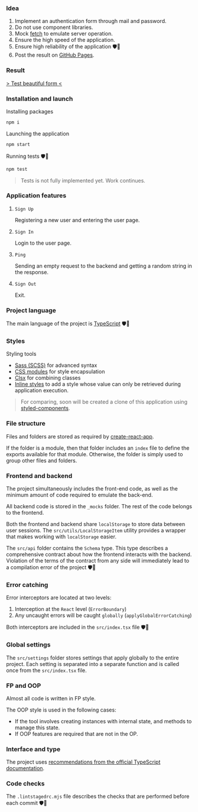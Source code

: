 ### Idea

1. Implement an authentication form through mail and password.
2. Do not use component libraries.
3. Mock [fetch](https://developer.mozilla.org/en-US/docs/Web/API/fetch) to emulate server operation.
4. Ensure the high speed of the application.
5. Ensure high reliability of the application 🛡💪
6. Post the result on [GitHub Pages](https://create-react-app.dev/docs/deployment#github-pages).

### Result

[> Test beautiful form <](https://ekb1zh.github.io/test-beautiful-form/)

### Installation and launch

Installing packages

```bash
npm i
```

Launching the application

```bash
npm start
```

Running tests 🛡💪

```bash
npm test
```

> Tests is not fully implemented yet. Work continues.

### Application features

1. `Sign Up`

   Registering a new user and entering the user page.

2. `Sign In`

   Login to the user page.

3. `Ping`

   Sending an empty request to the backend and getting a random string in the response.

4. `Sign Out`

   Exit.

### Project language

The main language of the project is [TypeScript](https://www.typescriptlang.org/) 🛡💪

### Styles

Styling tools

- [Sass (SCSS)](https://create-react-app.dev/docs/adding-a-sass-stylesheet) for advanced syntax
- [CSS modules](https://create-react-app.dev/docs/adding-a-css-modules-stylesheet) for style encapsulation
- [Clsx](https://github.com/lukeed/clsx) for combining classes
- [Inline styles](https://legacy.reactjs.org/docs/faq-styling.html#can-i-use-inline-styles) to add a style whose value can only be retrieved during application execution.

> For comparing, soon will be created a clone of this application using [styled-components](https://styled-components.com/).

### File structure

Files and folders are stored as required by [create-react-app](https://create-react-app.dev/docs/folder-structure).

If the folder is a module, then that folder includes an `index` file to define the exports available for that module. Otherwise, the folder is simply used to group other files and folders.

### Frontend and backend

The project simultaneously includes the front-end code, as well as the minimum amount of code required to emulate the back-end.

All backend code is stored in the `_mocks` folder. The rest of the code belongs to the frontend.

Both the frontend and backend share `localStorage` to store data between user sessions. The `src/utils/LocalStorageItem` utility provides a wrapper that makes working with `localStorage` easier.

The `src/api` folder contains the `Schema` type. This type describes a comprehensive contract about how the frontend interacts with the backend. Violation of the terms of the contract from any side will immediately lead to a compilation error of the project 🛡💪

### Error catching

Error interceptors are located at two levels:

1. Interception at the `React` level (`ErrorBoundary`)
2. Any uncaught errors will be caught `globally` (`applyGlobalErrorCatching`)

Both interceptors are included in the `src/index.tsx` file 🛡💪

### Global settings

The `src/settings` folder stores settings that apply globally to the entire project. Each setting is separated into a separate function and is called once from the `src/index.tsx` file.

### FP and OOP

Almost all code is written in FP style.

The OOP style is used in the following cases:

- If the tool involves creating instances with internal state, and methods to manage this state.
- If OOP features are required that are not in the OP.

### Interface and type

The project uses [recommendations from the official TypeScript documentation](https://www.typescriptlang.org/docs/handbook/2/everyday-types.html#differences-between-type-aliases-and-interfaces).

### Code checks

The `.lintstagedrc.mjs` file describes the checks that are performed before each commit 🛡💪
